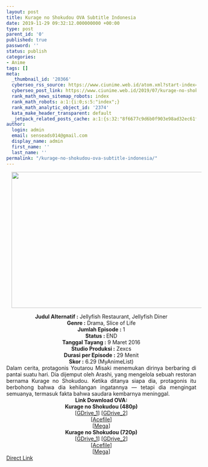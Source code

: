 ```yaml
---
layout: post
title: Kurage no Shokudou OVA Subtitle Indonesia
date: 2019-11-29 09:32:12.000000000 +00:00
type: post
parent_id: '0'
published: true
password: ''
status: publish
categories:
- Anime
tags: []
meta:
  _thumbnail_id: '20366'
  cyberseo_rss_source: https://www.ciunime.web.id/atom.xml?start-index=1501&max-results=150
  cyberseo_post_link: https://www.ciunime.web.id/2019/07/kurage-no-shokudou-ova-subtitle.html
  rank_math_news_sitemap_robots: index
  rank_math_robots: a:1:{i:0;s:5:"index";}
  rank_math_analytic_object_id: '2374'
  kata_make_header_transparent: default
  _jetpack_related_posts_cache: a:1:{s:32:"8f6677c9d6b0f903e98ad32ec61f8deb";a:2:{s:7:"expires";i:1645358060;s:7:"payload";a:0:{}}}
author:
  login: admin
  email: senseads014@gmail.com
  display_name: admin
  first_name: ''
  last_name: ''
permalink: "/kurage-no-shokudou-ova-subtitle-indonesia/"
---
```

<div class="separator" style="clear: both; text-align: center;"><a href="https://1.bp.blogspot.com/-XwY6UrNNpIA/XSHH_LklY2I/AAAAAAAAbL8/3Ts4Ao8nmYox8MCOJPUPoK7WubVedTEgQCLcBGAs/s1600/Kurage%2Bno%2BShokudou.jpg" imageanchor="1" style="margin-left: 1em; margin-right: 1em;"><img border="0" data-original-height="720" data-original-width="1280" height="360" src="{{ site.baseurl }}/assets/2019/11/Kurage%2Bno%2BShokudou.jpg" width="640" /></a></div>
<p>
<div style="text-align: center;"><b>Judul</b><b><b> Alternatif</b> :</b> Jellyfish Restaurant, Jellyfish Diner</div>
<div style="text-align: center;"><b><b>Genre :</b></b> Drama, Slice of Life</div>
<div style="text-align: center;"><b>Jumlah Episode :</b> 1<br /><b>Status :&nbsp;</b>END<br /><b>Tanggal Tayang :</b> 9 Maret 2016<br /><b>Studio Produksi :</b> Zexcs<br /><b>Durasi per Episode :</b> 29 Menit</div>
<div style="text-align: center;"><b>Skor :</b> 6.29 (MyAnimeList)</div>
<div style="text-align: center;"></div>
<div style="text-align: justify;">Dalam cerita, protagonis Youtarou Misaki menemukan dirinya berbaring di pantai suatu hari. Dia dijemput oleh Arashi, yang mengelola sebuah restoran bernama Kurage no Shokudou. Ketika ditanya siapa dia, protagonis itu berbohong bahwa dia kehilangan ingatannya — tetapi dia mengingat semuanya, termasuk fakta bahwa saudara kembarnya meninggal.</div>
<div style="text-align: justify;"></div>
<div style="text-align: justify;"></div>
<div style="text-align: center;"><b>Link Download OVA:</b></div>
<div style="text-align: center;"><b>Kurage no Shokudou (480p)</b></div>
<div style="text-align: center;">[<a href="https://drive.google.com/uc?export=download&amp;id=1Rhgk2iWLvaGaFnVJ1X5ss138mFcbsu-Q" target="_blank" rel="noopener">GDrive_1</a>] [<a href="https://drive.google.com/uc?export=download&amp;id=1GtfFMlEodEBsNG0Tiz432nmxxh5V3p6D" target="_blank" rel="noopener">GDrive_2</a>]<br />[<a href="https://acefile.co/f/11299549/kusonime_kurage_no_shokudou_-_ova-bd-480p-rar" target="_blank" rel="noopener">Acefile</a>]<br />[<a href="https://mega.nz/#!UyR2SQCT!7jvQl6TPFtjqzERrflyfuCgBfENnc51igPQ8Q6DS6JM" target="_blank" rel="noopener">Mega</a>]</div>
<div style="text-align: center;"><b>Kurage no Shokudou (720p)</b><br />[<a href="https://drive.google.com/uc?export=download&amp;id=1PxpyljZ7wVSE9qOdsFkhhL9h0r_3JU8L" target="_blank" rel="noopener">GDrive_1</a>] [<a href="https://drive.google.com/uc?export=download&amp;id=1mTJubv2MMk1l5b-yjlI2622FfLo2qePO" target="_blank" rel="noopener">GDrive_2</a>]<br />[<a href="https://acefile.co/f/11299554/_kusonime__kurage_no_shokudou_-_ova_bd_720p-rar" target="_blank" rel="noopener">Acefile</a>]<br />[<a href="https://mega.nz/#!x25CCboZ!Lmcc4P2Ck3t4zW2OBusIBXZtUAX0NLojT_ue1UJeo8A" target="_blank" rel="noopener">Mega</a>]</div>
<link rel="stylesheet" href="https://cdnjs.cloudflare.com/ajax/libs/font-awesome/4.7.0/css/font-awesome.min.css" />
<div class="divbtn"> <a href="https://handymansurrender.com/fihup8buzv?key=94550f7ce39444073321dde3b8782f97" class="btn"><i class="fa fa-download"></i> Direct Link</a> </div>
